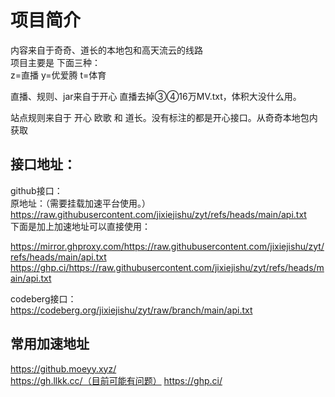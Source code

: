 # 项目简介  
内容来自于奇奇、道长的本地包和高天流云的线路  
项目主要是 下面三种：  
z=直播  y=优爱腾 t=体育   

直播、规则、jar来自于开心 直播去掉③④16万MV.txt，体积大没什么用。  

站点规则来自于 开心 欧歌 和 道长。没有标注的都是开心接口。从奇奇本地包内获取    

## 接口地址：
github接口：    
原地址：（需要挂载加速平台使用。）  
https://raw.githubusercontent.com/jixiejishu/zyt/refs/heads/main/api.txt   
下面是加上加速地址可以直接使用： 
 
https://mirror.ghproxy.com/https://raw.githubusercontent.com/jixiejishu/zyt/refs/heads/main/api.txt      
https://ghp.ci/https://raw.githubusercontent.com/jixiejishu/zyt/refs/heads/main/api.txt    

codeberg接口：  
https://codeberg.org/jixiejishu/zyt/raw/branch/main/api.txt   


## 常用加速地址  
https://github.moeyy.xyz/    
https://gh.llkk.cc/（目前可能有问题） 
https://ghp.ci/   

